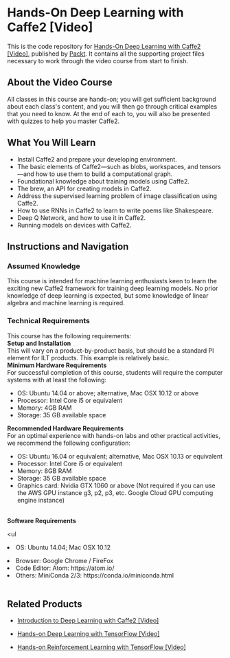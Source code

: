 # Hands-On Deep Learning with Caffe2 [Video]
This is the code repository for [Hands-On Deep Learning with Caffe2 [Video]](https://www.packtpub.com/big-data-and-business-intelligence/hands-deep-learning-caffe2-video?utm_source=github&utm_medium=repository&utm_campaign=9781788625814), published by [Packt](https://www.packtpub.com/?utm_source=github). It contains all the supporting project files necessary to work through the video course from start to finish.
## About the Video Course
All classes in this course are hands-on; you will get sufficient background about each class's content, and you will then go through critical examples that you need to know. At the end of each to, you will also be presented with quizzes to help you master Caffe2.

<H2>What You Will Learn</H2>
<DIV class=book-info-will-learn-text>
<UL>
<LI>Install Caffe2 and prepare your developing environment.&nbsp; 
<LI>The basic elements of Caffe2—such as blobs, workspaces, and tensors—and how to use them to build a computational graph. 
<LI>Foundational knowledge about training models using Caffe2. 
<LI>The brew, an API for creating models in Caffe2. 
<LI>Address the supervised learning problem of image classification using Caffe2. 
<LI>How to use RNNs in Caffe2 to learn to write poems like Shakespeare.&nbsp; 
<LI>Deep Q Network, and how to use it in Caffe2. 
<LI>Running models on devices with Caffe2. </LI></UL></DIV>

## Instructions and Navigation
### Assumed Knowledge

This course is intended for machine learning enthusiasts keen to learn the exciting new Caffe2 framework for training deep learning models. No prior knowledge of deep learning is expected, but some knowledge of linear algebra and machine learning is required.
### Technical Requirements
This course has the following requirements:<br/>
<b>Setup and Installation</b><br>
This will vary on a product-by-product basis, but should be a standard PI element for ILT products. This example is relatively basic.
<br>
<b>Minimum Hardware Requirements</b><br>
For successful completion of this course, students will require the computer systems with at least the following:
<ul><li>
OS: Ubuntu 14.04 or above; alternative, Mac OSX 10.12 or above
  </li><li>
Processor: Intel Core i5 or equivalent
</li><li>
Memory: 4GB RAM
</li><li>
Storage: 35 GB available space
</li></ul><b>
Recommended Hardware Requirements</b><br>
For an optimal experience with hands-on labs and other practical activities, we recommend the following configuration:
<ul><li>
OS: Ubuntu 16.04 or equivalent; alternative, Mac OSX 10.13 or equivalent
</li><li>
Processor: Intel Core i5 or equivalent
</li><li>
Memory: 8GB RAM
</li><li>
Storage: 35 GB available space
</li><li>
Graphics card: Nvidia GTX 1060 or above (Not required if you can use the AWS GPU instance g3, p2, p3, etc. Google Cloud GPU computing engine instance)
</li></ul>
<br>
<b>
Software Requirements</b>

<ul<li>
OS: Ubuntu 14.04; Mac OSX 10.12
</li><li>
Browser: Google Chrome / FireFox
</li><li>
Code Editor: Atom: https://atom.io/
</li><li>
Others: MiniConda 2/3: https://conda.io/miniconda.html
</li></ul><br>


## Related Products
* [Introduction to Deep Learning with Caffe2 [Video]](https://www.packtpub.com/big-data-and-business-intelligence/introduction-deep-learning-caffe2-video?utm_source=github&utm_medium=repository&utm_campaign=9781787121225)

* [Hands-on Deep Learning with TensorFlow [Video]](https://www.packtpub.com/big-data-and-business-intelligence/hands-deep-learning-tensorflow-video?utm_source=github&utm_medium=repository&utm_campaign=9781789344752)

* [Hands-on Reinforcement Learning with TensorFlow [Video]](https://www.packtpub.com/application-development/hands-reinforcement-learning-tensorflow-video?utm_source=github&utm_medium=repository&utm_campaign=9781788995368)

